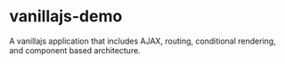 # vanillajs-demo

A vanillajs application that includes AJAX, routing, conditional rendering, and component based architecture.
